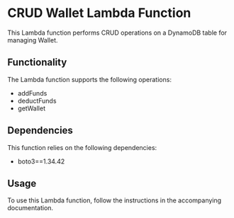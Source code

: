# CRUD Wallet Lambda Function

This Lambda function performs CRUD operations on a DynamoDB table for managing Wallet.

## Functionality

The Lambda function supports the following operations:
- addFunds
- deductFunds
- getWallet

## Dependencies

This function relies on the following dependencies:
- boto3==1.34.42

## Usage

To use this Lambda function, follow the instructions in the accompanying documentation.

